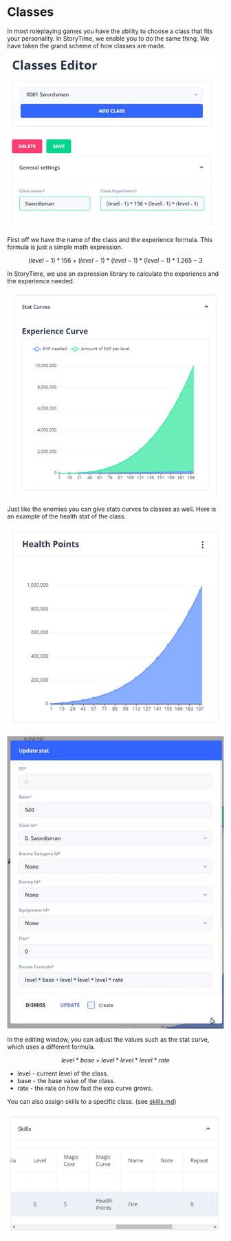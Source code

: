 # Classes

In most roleplaying games you have the ability to choose a class that fits your personality. In StoryTime, we enable you to do the same thing. We have taken the grand scheme of how classes are made.&#x20;

![Swordsman class](../../../../../.gitbook/assets/storytime-classes-overview.png)

First off we have the name of the class and the experience formula. This formula is just a simple math expression.&#x20;

$$
(level - 1) * 156 + (level - 1) * (level - 1) * (level - 1) * 1.265 - 3
$$

In StoryTime, we use an expression library to calculate the experience and the experience needed.&#x20;

![experience curve](../../../../../.gitbook/assets/storytime-classes-overiew-exp.png)

Just like the enemies you can give stats curves to classes as well. Here is an example of the health stat of the class.

![](../../../../../.gitbook/assets/storytime-classes-overiew-stats.png)

![editing stat](../../../../../.gitbook/assets/storytime-classes-overview-edit.gif)

In the editing window, you can adjust the values such as the stat curve, which uses a different formula.

$$
level * base + level * level * level * rate
$$

* level - current level of the class.
* base - the base value of the class.
* rate - the rate on how fast the exp curve grows.

You can also assign skills to a specific class. (see [skills.md](skills.md "mention"))

![Fire skill added at level 0](../../../../../.gitbook/assets/storytime-classes-overiew-skills.png)

